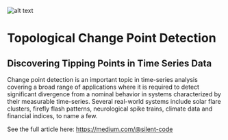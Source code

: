 [Image_0]: ./Images/Figure_0.png
![alt text][Image_0]


# Topological Change Point Detection
## Discovering Tipping Points in Time Series Data
Change point detection is an important topic in time-series analysis covering a broad range of applications where it is required to detect significant divergence from a nominal behavior in systems characterized by their measurable time-series. Several real-world systems include solar flare clusters, firefly flash patterns, neurological spike trains, climate data and financial indices, to name a few.

See the full article here: https://medium.com/@silent-code 
